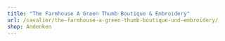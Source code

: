 ```yaml
---
title: "The Farmhouse A Green Thumb Boutique & Embroidery"
url: /cavalier/the-farmhouse-a-green-thumb-boutique-und-embroidery/
shop: Andenken
---
```

